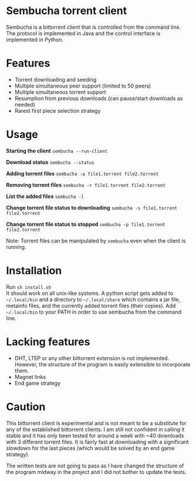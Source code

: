 # Sembucha torrent client
Sembucha is a bittorrent client that is controlled from the command line. The protocol is implemented in Java and the control interface is implemented in Python.  

# Features
* Torrent downloading and seeding
* Multiple simultaneous peer support (limited to 50 peers)
* Multiple simultaneous torrent support
* Resumption from previous downloads (can pause/start downloads as needed)
* Rarest first piece selection strategy

# Usage
**Starting the client**
`sembucha --run-client`

**Download status**
`sembucha --status`

**Adding torrent files**
`sembucha -a file1.torrent file2.torrent`

**Removing torrent files**
`sembucha -r file1.torrent file2.torrent`

**List the added files**
`sembucha -l`

**Change torrent file status to downloading**
`sembucha -s file1.torrent file2.torrent`

**Change torrent file status to stopped**
`sembucha -p file1.torrent file2.torrent`  

Note: Torrent files can be manipulated by `sembucha` even when the client is running.  

# Installation
Run `sh install.sh`  
It should work on all unix-like systems. A python script gets added to `~/.local/bin` and a directory to `~/.local/share` which contains a jar file, metainfo files, and the currently added torrent files (their copies). Add `~/.local/bin` to your PATH in order to use sembucha from the command line.

# Lacking features
* DHT, LTEP or any other bittorrent extension is not implemented. However, the structure of the program is easily extensible to incorporate them.
* Magnet links
* End game strategy

# Caution
This bittorrent client is experimental and is not meant to be a substitute for any of the established bittorrent clients. I am still not confident in calling it stable and it has only been tested for around a week with ~40 downloads with 3 different torrent files. It is fairly fast at downloading with a significant slowdown for the last pieces (which would be solved by an end game strategy).  

The written tests are not going to pass as I have changed the structure of the program midway in the project and I did not bother to update the tests.